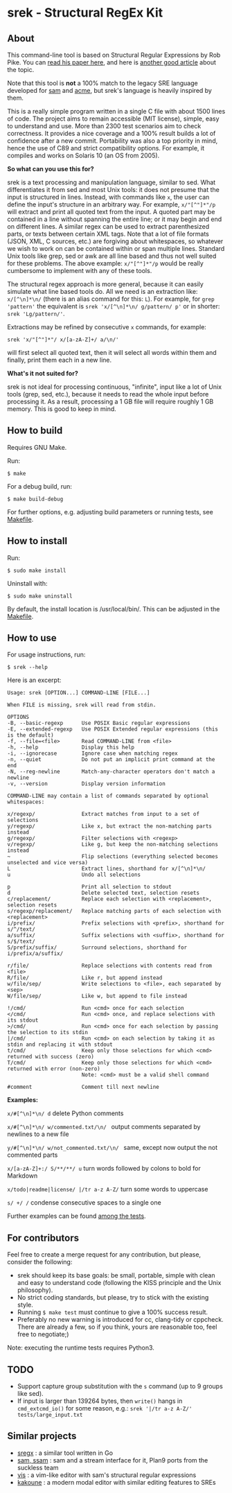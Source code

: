 <!---
srek - Structural RegEx Kit

MIT License
Copyright (c) 2022 Barnabás Zahorán, see LICENSE
--->

# srek - Structural RegEx Kit

## About

This command-line tool is based on Structural Regular Expressions by Rob Pike. You can [read his paper here](http://doc.cat-v.org/bell_labs/structural_regexps/), and here is [another good article](https://what.happens.when.computer/2016-08-30/structural-res/) about the topic.

Note that this tool is **not** a 100% match to the legacy SRE language developed for [sam](http://sam.cat-v.org/) and [acme](http://acme.cat-v.org/), but srek's language is heavily inspired by them.

This is a really simple program written in a single C file with about 1500 lines of code. The project aims to remain accessible (MIT license), simple, easy to understand and use. More than 2300 test scenarios aim to check correctness. It provides a nice coverage and a 100% result builds a lot of confidence after a new commit. Portability was also a top priority in mind, hence the use of C89 and strict compatibility options. For example, it compiles and works on Solaris 10 (an OS from 2005).

**So what can you use this for?**

srek is a text processing and manipulation language, similar to sed. What differentiates it from sed and most Unix tools: it does not presume that the input is structured in lines. Instead, with commands like `x`, the user can define the input's structure in an arbitrary way. For example, `x/"[^"]*"/p` will extract and print all quoted text from the input. A quoted part may be contained in a line without spanning the entire line; or it may begin and end on different lines. A similar regex can be used to extract parenthesized parts, or texts between certain XML tags. Note that a lot of file formats (JSON, XML, C sources, etc.) are forgiving about whitespaces, so whatever we wish to work on can be contained within or span multiple lines. Standard Unix tools like grep, sed or awk are all line based and thus not well suited for these problems. The above example: `x/"[^"]*"/p` would be really cumbersome to implement with any of these tools.

The structural regex approach is more general, because it can easily simulate what line based tools do. All we need is an extraction like: `x/[^\n]*\n/` (there is an alias command for this: `L`). For example, for `grep 'pattern'` the equivalent is `srek 'x/[^\n]*\n/ g/pattern/ p'` or in shorter: `srek 'Lg/pattern/'`.

Extractions may be refined by consecutive `x` commands, for example:

`srek 'x/"[^"]*"/ x/[a-zA-Z]+/ a/\n/'`

will first select all quoted text, then it will select all words within them and finally, print them each in a new line.

**What's it not suited for?**

srek is not ideal for processing continuous, "infinite", input like a lot of Unix tools (grep, sed, etc.), because it needs to read the whole input before processing it. As a result, processing a 1 GB file will require roughly 1 GB memory. This is good to keep in mind.

## How to build

Requires GNU Make.

Run:

`$ make`

For a debug build, run:

`$ make build-debug`

For further options, e.g. adjusting build parameters or running tests, see [Makefile](Makefile).

## How to install

Run:

`$ sudo make install`

Uninstall with:

`$ sudo make uninstall`

By default, the install location is /usr/local/bin/. This can be adjusted in the [Makefile](Makefile).

## How to use

For usage instructions, run:

`$ srek --help`

Here is an excerpt:

```
Usage: srek [OPTION...] COMMAND-LINE [FILE...]

When FILE is missing, srek will read from stdin.

OPTIONS
-B, --basic-regexp      Use POSIX Basic regular expressions
-E, --extended-regexp   Use POSIX Extended regular expressions (this is the default)
-f, --file=<file>       Read COMMAND-LINE from <file>
-h, --help              Display this help
-i, --ignorecase        Ignore case when matching regex
-n, --quiet             Do not put an implicit print command at the end
-N, --reg-newline       Match-any-character operators don't match a newline
-v, --version           Display version information

COMMAND-LINE may contain a list of commands separated by optional whitespaces:

x/regexp/               Extract matches from input to a set of selections
y/regexp/               Like x, but extract the non-matching parts instead
g/regexp/               Filter selections with <regexp>
v/regexp/               Like g, but keep the non-matching selections instead
~                       Flip selections (everything selected becomes unselected and vice versa)
L                       Extract lines, shorthand for x/[^\n]*\n/
u                       Undo all selections

p                       Print all selection to stdout
d                       Delete selected text, selection resets
c/replacement/          Replace each selection with <replacement>, selection resets
s/regexp/replacement/   Replace matching parts of each selection with <replacement>
i/prefix/               Prefix selections with <prefix>, shorthand for s/^/text/
a/suffix/               Suffix selections with <suffix>, shorthand for s/$/text/
S/prefix/suffix/        Surround selections, shorthand for i/prefix/a/suffix/

r/file/                 Replace selections with contents read from <file>
R/file/                 Like r, but append instead
w/file/sep/             Write selections to <file>, each separated by <sep>
W/file/sep/             Like w, but append to file instead

!/cmd/                  Run <cmd> once for each selection
</cmd/                  Run <cmd> once, and replace selections with its stdout
>/cmd/                  Run <cmd> once for each selection by passing the selection to its stdin
|/cmd/                  Run <cmd> on each selection by taking it as stdin and replacing it with stdout
t/cmd/                  Keep only those selections for which <cmd> returned with success (zero)
T/cmd/                  Keep only those selections for which <cmd> returned with error (non-zero)
                        Note: <cmd> must be a valid shell command

#comment                Comment till next newline
```

**Examples:**

`x/#[^\n]*\n/ d` delete Python comments

`x/#[^\n]*\n/ w/commented.txt/\n/ ` output comments separated by newlines to a new file

`y/#[^\n]*\n/ w/not_commented.txt/\n/ ` same, except now output the not commented parts

`x/[a-zA-Z]+:/ S/**/**/ u` turn words followed by colons to bold for Markdown

`x/todo|readme|license/ |/tr a-z A-Z/` turn some words to uppercase

`s/ +/ /` condense consecutive spaces to a single one

Further examples can be found [among the tests](runtests.py).

## For contributors

Feel free to create a merge request for any contribution, but please, consider the following:

- srek should keep its base goals: be small, portable, simple with clean and easy to understand code (following the KISS principle and the Unix philosophy).
- No strict coding standards, but please, try to stick with the existing style.
- Running `$ make test` must continue to give a 100% success result.
- Preferably no new warning is introduced for cc, clang-tidy or cppcheck. There are already a few, so if you think, yours are reasonable too, feel free to negotiate;)

Note: executing the runtime tests requires Python3.

## TODO

- Support capture group substitution with the `s` command (up to 9 groups like sed).
- If input is larger than 139264 bytes, then `write()` hangs in `cmd_extcmd_io()` for some reason, e.g.: `srek '|/tr a-z A-Z/' tests/large_input.txt`

## Similar projects

- [sregx](https://github.com/zyedidia/sregx) : a similar tool written in Go
- [sam, ssam](https://tools.suckless.org/9base/) : sam and a stream interface for it, Plan9 ports from the suckless team
- [vis](https://github.com/martanne/vis) : a vim-like editor with sam's structural regular expressions
- [kakoune](https://kakoune.org/) : a modern modal editor with similar editing features to SREs

